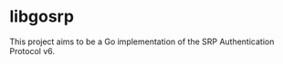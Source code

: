 libgosrp
======

This project aims to be a Go implementation of the SRP Authentication Protocol v6.

